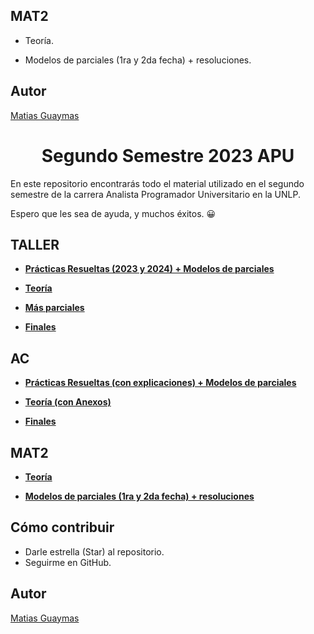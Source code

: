 ## MAT2

- Teoría.

- Modelos de parciales (1ra y 2da fecha) + resoluciones.

## Autor

[Matias Guaymas](https://www.linkedin.com/in/matiasguaymas/)

<h1 align="center"> Segundo Semestre 2023 APU </h1>

En este repositorio encontrarás todo el material utilizado en el segundo semestre de la carrera Analista Programador Universitario en la UNLP.

Espero que les sea de ayuda, y muchos éxitos. 😀

## TALLER

* [**Prácticas Resueltas (2023 y 2024) + Modelos de parciales**](https://github.com/MatiasGuaymas/Taller-Programacion)

* [**Teoría**](https://github.com/MatiasGuaymas/2do-Semestre/tree/main/TALLER/Teoria)

* [**Más parciales**](https://github.com/MatiasGuaymas/2do-Semestre/tree/main/TALLER/Modelos%20de%20parciales)

* [**Finales**](https://github.com/MatiasGuaymas/2do-Semestre/tree/main/TALLER/Finales)

## AC

* [**Prácticas Resueltas (con explicaciones) + Modelos de parciales**](https://github.com/MatiasGuaymas/Arquitectura-Computadoras)

* [**Teoría (con Anexos)**](https://github.com/MatiasGuaymas/2do-Semestre/tree/main/AC/Teoria)

* [**Finales**](https://github.com/MatiasGuaymas/2do-Semestre/tree/main/AC/Final)

## MAT2

* [**Teoría**](https://github.com/MatiasGuaymas/2do-Semestre/tree/main/MAT2/Teoria)

* [**Modelos de parciales (1ra y 2da fecha) + resoluciones**](https://github.com/MatiasGuaymas/2do-Semestre/tree/main/MAT2/Parciales)

## Cómo contribuir
* Darle estrella (Star) al repositorio.
* Seguirme en GitHub.

## Autor

[Matias Guaymas](https://www.linkedin.com/in/matiasguaymas/)
